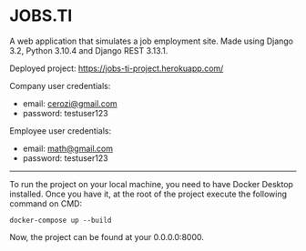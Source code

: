 # JOBS.TI

A web application that simulates a job employment site. Made using Django 3.2, Python 3.10.4 and Django REST 3.13.1.

Deployed project: https://jobs-ti-project.herokuapp.com/

Company user credentials:
   * email: cerozi@gmail.com
   * password: testuser123

Employee user credentials:
   * email: math@gmail.com
   * password: testuser123

<hr></hr>

To run the project on your local machine, you need to have Docker Desktop installed. Once you have it, at the root of the project execute the following command on CMD:
```
docker-compose up --build
```

Now, the project can be found at your 0.0.0.0:8000.





